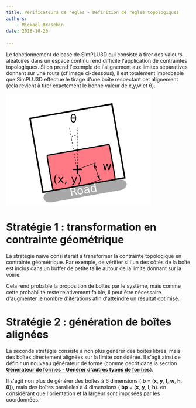 ```yaml
---
title: Vérificateurs de règles - Définition de règles topologiques
authors:
    - Mickaël Brasebin
date: 2018-10-26

---
```


Le fonctionnement de base de SimPLU3D qui consiste à tirer des valeurs aléatoires dans un espace continu rend difficile l'application de contraintes topologiques. Si on prend l'exemple de l'alignement aux limites séparatives donnant sur une route (cf image ci-dessous), il est totalement improbable que SimPLU3D effectue le tirage d'une boîte respectant cet alignement (cela revient à tirer exactement le bonne valeur de x,y,w et θ).

![Illustration de la contrainte d'alignement](./img/alignement.png)

# Stratégie 1 : transformation en contrainte géométrique

La stratégie naïve consisterait à transformer la contrainte topologique en contrainte géométrique. Par exemple, de vérifier si l'un des côtés de la boîte est inclus dans un buffer de petite taille autour de la limite donnant sur la voirie.

Cela rend probable la proposition de boîtes par le système, mais comme cette probabilité reste relativement faible, il peut être nécessaire d'augmenter le nombre d'itérations afin d'atteindre un résultat optimisé.

# Stratégie 2 :  génération de boîtes alignées

La seconde stratégie consiste à non plus générer des boîtes libres, mais des boîtes directement alignées sur la limite considérée. Il s'agit ainsi de définir un nouveau générateur de forme (comme décrit dans la section [**Générateur de formes - Générer d'autres types de formes**]( ../generator/custom-shape.md)).

Il s'agit non plus de générer des boîtes à 6 dimensions ( **b** = (**x**, **y**, **l**, **w**, **h**, **θ**)), mais des boîtes parallèles à 4 dimensions ( **bp** = (**x**, **y**, **l**, **h**). en considérant que l'orientation et la largeur sont imposées par les coordonnées.

